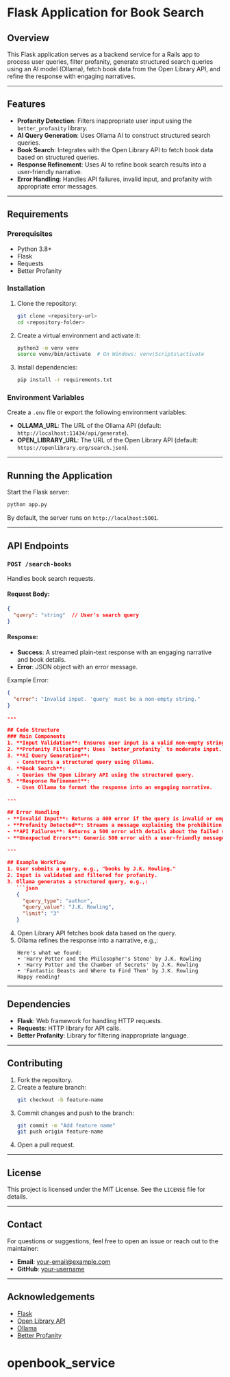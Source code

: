 # Flask Application for Book Search

## Overview
This Flask application serves as a backend service for a Rails app to process user queries, filter profanity, generate structured search queries using an AI model (Ollama), fetch book data from the Open Library API, and refine the response with engaging narratives.

---

## Features
- **Profanity Detection**: Filters inappropriate user input using the `better_profanity` library.
- **AI Query Generation**: Uses Ollama AI to construct structured search queries.
- **Book Search**: Integrates with the Open Library API to fetch book data based on structured queries.
- **Response Refinement**: Uses AI to refine book search results into a user-friendly narrative.
- **Error Handling**: Handles API failures, invalid input, and profanity with appropriate error messages.

---

## Requirements
### Prerequisites
- Python 3.8+
- Flask
- Requests
- Better Profanity

### Installation
1. Clone the repository:
   ```bash
   git clone <repository-url>
   cd <repository-folder>
   ```
2. Create a virtual environment and activate it:
   ```bash
   python3 -m venv venv
   source venv/bin/activate  # On Windows: venv\Scripts\activate
   ```
3. Install dependencies:
   ```bash
   pip install -r requirements.txt
   ```

### Environment Variables
Create a `.env` file or export the following environment variables:
- **OLLAMA_URL**: The URL of the Ollama API (default: `http://localhost:11434/api/generate`).
- **OPEN_LIBRARY_URL**: The URL of the Open Library API (default: `https://openlibrary.org/search.json`).

---

## Running the Application
Start the Flask server:
```bash
python app.py
```
By default, the server runs on `http://localhost:5001`.

---

## API Endpoints
### **`POST /search-books`**
Handles book search requests.

#### Request Body:
```json
{
  "query": "string"  // User's search query
}
```

#### Response:
- **Success**: A streamed plain-text response with an engaging narrative and book details.
- **Error**: JSON object with an error message.

Example Error:
```json
{
  "error": "Invalid input. 'query' must be a non-empty string."
}

---

## Code Structure
### Main Components
1. **Input Validation**: Ensures user input is a valid non-empty string.
2. **Profanity Filtering**: Uses `better_profanity` to moderate input.
3. **AI Query Generation**:
   - Constructs a structured query using Ollama.
4. **Book Search**:
   - Queries the Open Library API using the structured query.
5. **Response Refinement**:
   - Uses Ollama to format the response into an engaging narrative.

---

## Error Handling
- **Invalid Input**: Returns a 400 error if the query is invalid or empty.
- **Profanity Detected**: Streams a message explaining the prohibition of profanity.
- **API Failures**: Returns a 500 error with details about the failed service.
- **Unexpected Errors**: Generic 500 error with a user-friendly message.

---

## Example Workflow
1. User submits a query, e.g., "books by J.K. Rowling."
2. Input is validated and filtered for profanity.
3. Ollama generates a structured query, e.g.,:
   ```json
   {
     "query_type": "author",
     "query_value": "J.K. Rowling",
     "limit": "3"
   }
   ```
4. Open Library API fetches book data based on the query.
5. Ollama refines the response into a narrative, e.g.,:
   ```
   Here's what we found:
   • 'Harry Potter and the Philosopher's Stone' by J.K. Rowling
   • 'Harry Potter and the Chamber of Secrets' by J.K. Rowling
   • 'Fantastic Beasts and Where to Find Them' by J.K. Rowling
   Happy reading!
   ```

---

## Dependencies
- **Flask**: Web framework for handling HTTP requests.
- **Requests**: HTTP library for API calls.
- **Better Profanity**: Library for filtering inappropriate language.

---

## Contributing
1. Fork the repository.
2. Create a feature branch:
   ```bash
   git checkout -b feature-name
   ```
3. Commit changes and push to the branch:
   ```bash
   git commit -m "Add feature name"
   git push origin feature-name
   ```
4. Open a pull request.

---

## License
This project is licensed under the MIT License. See the `LICENSE` file for details.

---

## Contact
For questions or suggestions, feel free to open an issue or reach out to the maintainer:
- **Email**: your-email@example.com
- **GitHub**: [your-username](https://github.com/your-username)

---

## Acknowledgements
- [Flask](https://flask.palletsprojects.com/)
- [Open Library API](https://openlibrary.org/developers/api)
- [Ollama](https://ollama.ai/)
- [Better Profanity](https://pypi.org/project/better-profanity/)


# openbook_service
